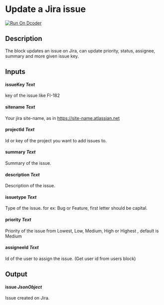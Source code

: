 # Update a Jira issue
[![Run On Dcoder](https://static-content.dcoder.tech/dcoder-assets/run-on-dcoder.svg)](https://code.dcoder.tech/feed/project/60eee7cbbed5970e2733758a)

## Description
The block updates an issue on Jira, can update priority, status, assignee, summary and more given issue key.

## Inputs
#### **issueKey**  *Text*
key of the issue like FI-182
#### **sitename**  *Text*
Your jira site-name, as in https://site-name.atlassian.net
#### **projectId**  *Text*
Id or key of the project you want to add issues to.
#### **summary**  *Text*
Summary of the issue.
#### **description**  *Text*
Description of the issue.
#### **issuetype**  *Text*
Type of the issue. for ex: Bug or Feature, first letter should be capital.
#### **priority**  *Text*
Priority of the issue from Lowest, Low, Medium, High or Highest , default is Medium
#### **assigneeId**  *Text*
Id of the user to assign the issue. (Get user id from users block)

## Output
#### **issue**  *JsonObject*
Issue created on Jira.

